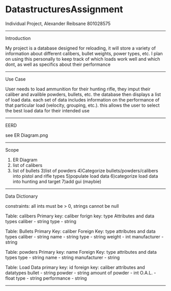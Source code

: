 # DatastructuresAssignment

Individual Project, Alexander Reibsane 801028575

-------------------------------------------------------------------------------------------------------
Introduction

My project is a database designed for reloading, it will store a variety of information about different calibers, bullet weights, power types, etc. I plan on using this personally to keep track of which loads work well and which dont, as well as specifics about their performance

---------------------------------------------------------------------------------------------------------
Use Case

User needs to load ammunition for their hunting rifle, they imput their caliber and avalible powders, bullets, etc. the database then displays a list of load data. each set of data includes information on the performance of that particular load (velocity, grouping, etc.). this allows the user to select the best load data for their intended use

-------------------------------------------------------------------------------------------------------
EERD

see ER Diagram.png

-----------------------------------------------------------------------------------------------------------------
Scope

1) ER Diagram
2) list of calibers
2) list of bullets
3)list of powders
4)Categorize bullets/powders/calibers into pistol and rifle types
5)populate load data
6)categorize load data into hunting and target
7)add gui (maybie)

-----------------------------------------------------------------------------------------------
Data Dictionary

constraints: all ints must be > 0, strings cannot be null

Table: calibers
Primary key: caliber
forign key: type
Attributes and data types
caliber - string
type - string

Table: Bullets
Primary Key: caliber
Foreign Key: type
attributes and data types
caliber - string
name - string
type - string
weight - int
manufacturer - string

Table: powders
Primary key: name
Foreign Key: type
attributes and data types
type - string
name - string
manufacturer - string

Table: Load Data
primary key: id
foreign key: caliber
attributes and datatypes
bullet - string
powder - string
amount of powder - int
O.A.L. - float
type - string
performance - string

------------------------------------------------------------------------------------------------------------------------


